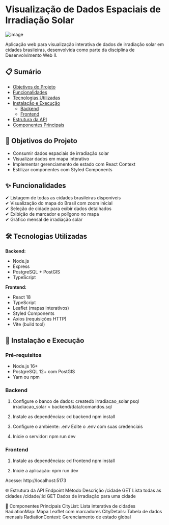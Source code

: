 # Visualização de Dados Espaciais de Irradiação Solar

![image](https://github.com/user-attachments/assets/63018fe4-d479-403b-88b2-7e490c096686)

Aplicação web para visualização interativa de dados de irradiação solar em cidades brasileiras, desenvolvida como parte da disciplina de Desenvolvimento Web II.

## 📋 Sumário

- [Objetivos do Projeto](#-objetivos-do-projeto)
- [Funcionalidades](#-funcionalidades)
- [Tecnologias Utilizadas](#-tecnologias-utilizadas)
- [Instalação e Execução](#-instalação-e-execução)
  - [Backend](#backend)
  - [Frontend](#frontend)
- [Estrutura da API](#-estrutura-da-api)
- [Componentes Principais](#-componentes-principais)


## 🎯 Objetivos do Projeto

- Consumir dados espaciais de irradiação solar
- Visualizar dados em mapa interativo
- Implementar gerenciamento de estado com React Context
- Estilizar componentes com Styled Components

## ✨ Funcionalidades

✔ Listagem de todas as cidades brasileiras disponíveis  
✔ Visualização do mapa do Brasil com zoom inicial  
✔ Seleção de cidade para exibir dados detalhados  
✔ Exibição de marcador e polígono no mapa  
✔ Gráfico mensal de irradiação solar  

## 🛠 Tecnologias Utilizadas

**Backend:**
- Node.js
- Express
- PostgreSQL + PostGIS
- TypeScript

**Frontend:**
- React 18
- TypeScript
- Leaflet (mapas interativos)
- Styled Components
- Axios (requisições HTTP)
- Vite (build tool)

## 🚀 Instalação e Execução

### Pré-requisitos
- Node.js 16+
- PostgreSQL 12+ com PostGIS
- Yarn ou npm

### Backend

1. Configure o banco de dados:
createdb irradiacao_solar
psql irradiacao_solar < backend/data/comandos.sql


2. Instale as dependências:
cd backend
npm install

3. Configure o ambiente:
.env Edite o .env com suas credenciais

4. Inicie o servidor:
npm run dev

### Frontend

1. Instale as dependências:
cd frontend
npm install

2. Inicie a aplicação:
npm run dev

Acesse: http://localhost:5173

🌐 Estrutura da API
Endpoint	Método	Descrição
/cidade	GET	Lista todas as cidades
/cidade/:id	GET	Dados de irradiação para uma cidade

🧩 Componentes Principais
CityList: Lista interativa de cidades
RadiationMap: Mapa Leaflet com marcadores
CityDetails: Tabela de dados mensais
RadiationContext: Gerenciamento de estado global
